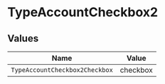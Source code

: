 # TypeAccountCheckbox2


## Values

| Name                           | Value                          |
| ------------------------------ | ------------------------------ |
| `TypeAccountCheckbox2Checkbox` | checkbox                       |